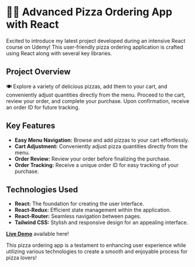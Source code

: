 # 🍕🚀 Advanced Pizza Ordering App with React

Excited to introduce my latest project developed during an intensive React course on Udemy! This user-friendly pizza ordering application is crafted using React along with several key libraries.

## Project Overview

🍽️ Explore a variety of delicious pizzas, add them to your cart, and conveniently adjust quantities directly from the menu. Proceed to the cart, review your order, and complete your purchase. Upon confirmation, receive an order ID for future tracking.

## Key Features

- **Easy Menu Navigation:** Browse and add pizzas to your cart effortlessly.
- **Cart Adjustment:** Conveniently adjust pizza quantities directly from the menu.
- **Order Review:** Review your order before finalizing the purchase.
- **Order Tracking:** Receive a unique order ID for easy tracking of your purchase.

## Technologies Used

- **React:** The foundation for creating the user interface.
- **React-Redux:** Efficient state management within the application.
- **React-Router:** Seamless navigation between pages.
- **Tailwind CSS:** Stylish and responsive design for an appealing interface.

**[Live Demo](https://react-pizza-app-ashok.netlify.app/)** available here!

This pizza ordering app is a testament to enhancing user experience while utilizing various technologies to create a smooth and enjoyable process for pizza lovers!
